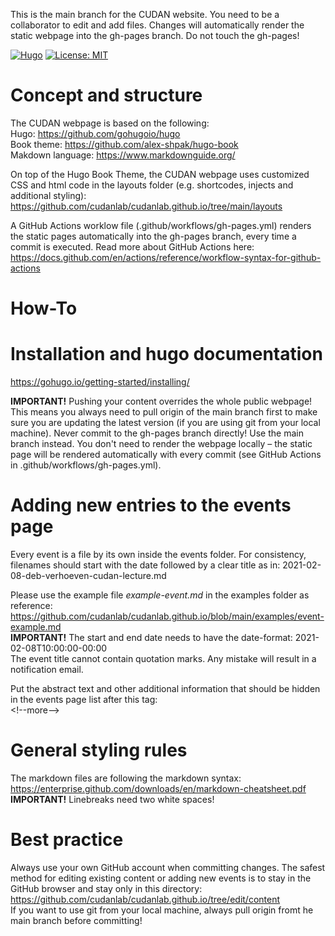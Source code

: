 This is the main branch for the CUDAN website. You need to be a collaborator to edit and add files. Changes will automatically render the static webpage into the gh-pages branch. Do not touch the gh-pages!

[![Hugo](https://img.shields.io/badge/hugo-0.68-blue.svg)](https://gohugo.io)
[![License: MIT](https://img.shields.io/badge/License-MIT-blue.svg)](LICENSE)


# Concept and structure  
The CUDAN webpage is based on the following:  
Hugo: https://github.com/gohugoio/hugo  
Book theme: https://github.com/alex-shpak/hugo-book  
Makdown language: https://www.markdownguide.org/  
  
On top of the Hugo Book Theme, the CUDAN webpage uses customized CSS and html code in the layouts folder (e.g. shortcodes, injects and additional styling):   https://github.com/cudanlab/cudanlab.github.io/tree/main/layouts   

A GitHub Actions worklow file (.github/workflows/gh-pages.yml) renders the static pages automatically into the gh-pages branch, every time a commit is executed. Read more about GitHub Actions here: https://docs.github.com/en/actions/reference/workflow-syntax-for-github-actions   

  
# How-To 

# Installation and hugo documentation
https://gohugo.io/getting-started/installing/ 

**IMPORTANT!** Pushing your content overrides the whole public webpage! This means you always need to pull origin of the main branch first to make sure you are updating the latest version (if you are using git from your local machine). Never commit to the gh-pages branch directly! Use the main branch instead. You don't need to render the webpage locally – the static page will be rendered automatically with every commit (see GitHub Actions in .github/workflows/gh-pages.yml).   

# Adding new entries to the events page   
Every event is a file by its own inside the events folder. For consistency, filenames should start with the date followed by a clear title as in: 2021-02-08-deb-verhoeven-cudan-lecture.md 

Please use the example file *example-event.md* in the examples folder as reference: https://github.com/cudanlab/cudanlab.github.io/blob/main/examples/event-example.md     
**IMPORTANT!** The start and end date needs to have the date-format: 2021-02-08T10:00:00-00:00  
The event title cannot contain quotation marks. Any mistake will result in a notification email. 

Put the abstract text and other additional information that should be hidden in the events page list after this tag:   
\<!--more-->

# General styling rules  
The markdown files are following the markdown syntax:
https://enterprise.github.com/downloads/en/markdown-cheatsheet.pdf  
**IMPORTANT!** Linebreaks need two white spaces!  

# Best practice  
Always use your own GitHub account when committing changes. The safest method for editing existing content or adding new events is to stay in the GitHub browser and stay only in this directory: https://github.com/cudanlab/cudanlab.github.io/tree/edit/content   
If you want to use git from your local machine, always pull origin fromt he main branch before committing!
